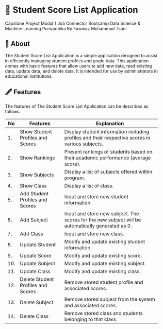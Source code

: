 # 📔 Student Score List Application

Capstone Project Modul 1
Job Connector Bootcamp Data Science & Machine Learning Purwadhika
By Fawwaz Muhammad Tsani

## 📃 About

The Student Score List Application is a simple application designed to assist in efficiently managing student profiles and grade data. This application comes with basic features that allow users to add new data, read existing data, update data, and delete data. It is intended for use by administrators in educational institutions.

## 🖋️ Features

The features of The Student Score List Application can be described as follows.

| No  | Features                           | Explanation                                                                                        |
| --- | ---------------------------------- | -------------------------------------------------------------------------------------------------- |
| 1.  | Show Student Profiles and Scores   | Display student information including profiles and their respective scores in various subjects.    |
| 2.  | Show Rankings                      | Present rankings of students based on their academic performance (average score).                  |
| 3.  | Show Subjects                      | Display a list of subjects offered within program.                                                 |
| 4.  | Show Class                         | Display a list of class.                                                                           |
| 5.  | Add Student Profiles and Scores    | Input and store new student information.                                                           |
| 6.  | Add Subject                        | Input and store new subject. The scores for the new subject will be automatically generated as 0. |
| 7.  | Add Class                          | Input and store new class.                                                                         |
| 8.  | Update Student                     | Modify and update existing student information.                                                    |
| 9.  | Update Score                       | Modify and update existing score.                                                                  |
| 10. | Update Subject                     | Modify and update existing subject.                                                                |
| 11. | Update Class                       | Modify and update existing class.                                                                  |
| 12. | Delete Student Profiles and Scores | Remove stored student profile and associated scores.                                               |
| 13. | Delete Subject                     | Remove stored subject from the system and associated scores.                                       |
| 14. | Delete Class                       | Remove stored class and students belonging to that class                                           |
